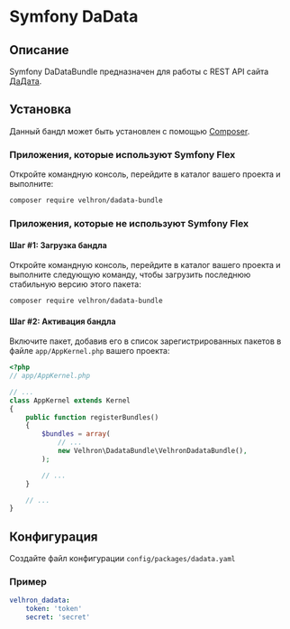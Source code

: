 # Symfony DaData

## Описание

Symfony DaDataBundle предназначен для работы с REST API сайта [ДаДата](https://dadata.ru).

## Установка

Данный бандл может быть установлен с помощью [Composer](https://getcomposer.org).

### Приложения, которые используют Symfony Flex

Откройте командную консоль, перейдите в каталог вашего проекта и выполните:

```bash
composer require velhron/dadata-bundle
```

### Приложения, которые не используют Symfony Flex

#### Шаг #1: Загрузка бандла

Откройте командную консоль, перейдите в каталог вашего проекта и выполните следующую команду, чтобы загрузить последнюю 
стабильную версию этого пакета:

```bash
composer require velhron/dadata-bundle
```

#### Шаг #2: Активация бандла

Включите пакет, добавив его в список зарегистрированных пакетов в файле `app/AppKernel.php` вашего проекта:

```php
<?php
// app/AppKernel.php

// ...
class AppKernel extends Kernel
{
    public function registerBundles()
    {
        $bundles = array(
            // ...
            new Velhron\DadataBundle\VelhronDadataBundle(),
        );

        // ...
    }

    // ...
}
```

## Конфигурация

Создайте файл конфигурации `config/packages/dadata.yaml`

### Пример

```yaml
velhron_dadata:
    token: 'token'
    secret: 'secret'
```